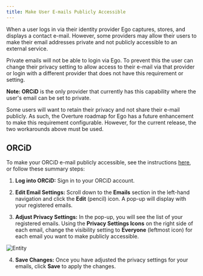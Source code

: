 ```yaml
---
title: Make User E-mails Publicly Accessible
---
```


When a user logs in via their identity provider Ego captures, stores, and displays a contact e-mail. However, some providers may allow their users to make their email addresses private and not publicly accessible to an external service.

Private emails will not be able to login via Ego. To prevent this the user can change their privacy setting to allow access to their e-mail via that provider or login with a different provider that does not have this requirement or setting.

<Warning> **Note: ORCiD** is the only provider that currently has this capability where the user's email can be set to private.</Warning>

Some users will want to retain their privacy and not share their e-mail publicly.  As such, the Overture roadmap for Ego has a future enhancement to make this requirement configurable. However, for the current release, the two workarounds above must be used.

## ORCiD

To make your ORCiD e-mail publicly accessible, see the instructions <a href="https://support.orcid.org/hc/en-us/articles/360006971213-Account-email-addresses" target="_blank" rel="noopener noreferrer">here</a>, or follow these summary steps:

1. **Log into ORCiD:** Sign in to your ORCiD account.


2. **Edit Email Settings:** Scroll down to the **Emails** section in the left-hand navigation and click the **Edit** (pencil) icon. A pop-up will display with your registered emails.


3. **Adjust Privacy Settings:** In the pop-up, you will see the list of your registered emails. Using the **Privacy Settings Icons** on the right side of each email, change the visibility setting to **Everyone** (leftmost icon) for each email you want to make publicly accessible.

![Entity](../../../assets/orcid-email-setting.png 'ORCiD E-mail Setting')

4. **Save Changes:** Once you have adjusted the privacy settings for your emails, click **Save** to apply the changes.